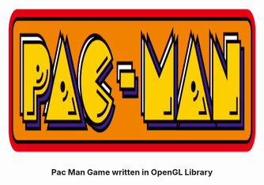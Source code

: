 <!-- PROJECT LOGO -->
<br />
<p align="center">
  <a href="https://github.com/sbangad/PacMan">
    <img src="logo.png" alt="Logo" width="576" height="300">
  </a>

  <h3 align="center">Pac Man Game written in OpenGL Library</h3>
</p>

